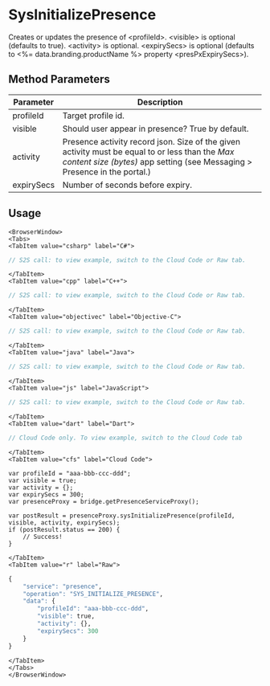# SysInitializePresence

Creates or updates the presence of \<profileId\>. \<visible\> is optional (defaults to true). \<activity\> is optional. \<expirySecs\> is optional (defaults to <%= data.branding.productName %> property \<presPxExpirySecs\>).

<PartialServop service_name="presence" operation_name="SYS_INITIALIZE_PRESENCE" />

## Method Parameters
Parameter | Description
--------- | -----------
profileId | Target profile id. 
visible | Should user appear in presence? True by default. 
activity | Presence activity record json. Size of the given activity must be equal to or less than the *Max content size (bytes)* app setting (see Messaging > Presence in the portal.) 
expirySecs | Number of seconds before expiry. 

## Usage

```mdx-code-block
<BrowserWindow>
<Tabs>
<TabItem value="csharp" label="C#">
```

```csharp
// S2S call: to view example, switch to the Cloud Code or Raw tab.
```

```mdx-code-block
</TabItem>
<TabItem value="cpp" label="C++">
```

```cpp
// S2S call: to view example, switch to the Cloud Code or Raw tab.
```

```mdx-code-block
</TabItem>
<TabItem value="objectivec" label="Objective-C">
```

```objectivec
// S2S call: to view example, switch to the Cloud Code or Raw tab.
```

```mdx-code-block
</TabItem>
<TabItem value="java" label="Java">
```

```java
// S2S call: to view example, switch to the Cloud Code or Raw tab.
```

```mdx-code-block
</TabItem>
<TabItem value="js" label="JavaScript">
```

```javascript
// S2S call: to view example, switch to the Cloud Code or Raw tab.
```

```mdx-code-block
</TabItem>
<TabItem value="dart" label="Dart">
```

```dart
// Cloud Code only. To view example, switch to the Cloud Code tab
```

```mdx-code-block
</TabItem>
<TabItem value="cfs" label="Cloud Code">
```

```cfscript
var profileId = "aaa-bbb-ccc-ddd";
var visible = true;
var activity = {};
var expirySecs = 300;
var presenceProxy = bridge.getPresenceServiceProxy();

var postResult = presenceProxy.sysInitializePresence(profileId, visible, activity, expirySecs);
if (postResult.status == 200) {
    // Success!
}
```

```mdx-code-block
</TabItem>
<TabItem value="r" label="Raw">
```

```r
{
	"service": "presence",
	"operation": "SYS_INITIALIZE_PRESENCE",
	"data": {
		"profileId": "aaa-bbb-ccc-ddd",
		"visible": true,
		"activity": {},
		"expirySecs": 300
	}
}
```

```mdx-code-block
</TabItem>
</Tabs>
</BrowserWindow>
```

